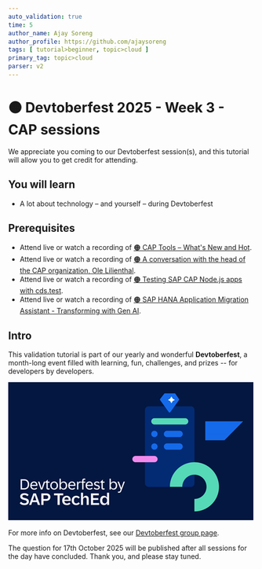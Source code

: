 ```yaml
---
auto_validation: true
time: 5
author_name: Ajay Soreng
author_profile: https://github.com/ajaysoreng
tags: [ tutorial>beginner, topic>cloud ]
primary_tag: topic>cloud
parser: v2
---
```

  
# 🟠 Devtoberfest 2025 - Week 3 - CAP sessions

<!-- description --> We appreciate you coming to our Devtoberfest session(s), and this tutorial will allow you to get credit for attending.

## You will learn

- A lot about technology – and yourself – during Devtoberfest

## Prerequisites

- Attend live or watch a recording of [🟠 CAP Tools – What's New and Hot](https://youtube.com/watch?v=HLlX_e-kXJw).
- Attend live or watch a recording of [🟠 A conversation with the head of the CAP organization, Ole Lilienthal](https://youtube.com/watch?v=).
- Attend live or watch a recording of [🟠 Testing SAP CAP Node.js apps with cds.test](https://youtube.com/watch?v=).
- Attend live or watch a recording of [🟠 SAP HANA Application Migration Assistant - Transforming with Gen AI](https://youtube.com/watch?v=h9_4C7FswKk).

## Intro

This validation tutorial is part of our yearly and wonderful **Devtoberfest**, a month-long event filled with learning, fun, challenges, and prizes -- for developers by developers.

![Devtoberfest](devtoberfestBanner2.png) 

For more info on Devtoberfest, see our [Devtoberfest group page](https://community.sap.com/t5/devtoberfest/gh-p/Devtoberfest).

The question for 17th October 2025 will be published after all sessions for the day have concluded.
Thank you, and please stay tuned.